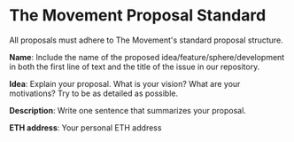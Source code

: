# The Movement Proposal Standard

All proposals must adhere to The Movement's standard proposal structure. 

**Name**: Include the name of the proposed idea/feature/sphere/development in both the first line of text and the title of the issue in our repository.

**Idea**: Explain your proposal. What is your vision? What are your motivations? Try to be as detailed as possible.

**Description**: Write one sentence that summarizes your proposal.

**ETH address**: Your personal ETH address
